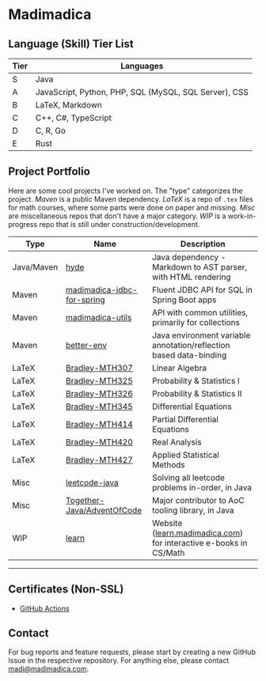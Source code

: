 # Madimadica

## Language (Skill) Tier List

| Tier  | Languages |
|-------|----------|
| S     | Java |
| A     | JavaScript, Python, PHP, SQL (MySQL, SQL Server), CSS |
| B     | LaTeX, Markdown |
| C     | C++, C#, TypeScript |
| D     | C, R, Go |
| E | Rust |

<!-- **S-Tier** languages are those that I understand insanely well, from syntax to the standard APIs. *Java* is my only S-tier, as no other language I know comes close to the 10k+ hours I've spent learning and using Java.  
**A-tier** languages are those that I know very well, and have used for thousands of hours each, just not to the extreme depth that I understand Java. Everything else I've dabbled in for a few dozen or few hundred hours, but am either so out of practice (C-tier), or only learned the basics (D and E-tier). -->


## Project Portfolio
Here are some cool projects I've worked on. The "type" categorizes the project. *Maven* is a public Maven dependency. *LaTeX* is a repo of `.tex` files for math courses, where some parts were done on paper and missing. *Misc* are miscellaneous repos that don't have a major category. *WIP* is a work-in-progress repo that is still under construction/development.

| Type | Name  | Description |
|-------|----------|----------|
| Java/Maven | [hyde](https://github.com/madimadica/hyde) | Java dependency - Markdown to AST parser, with HTML rendering |
| Maven | [madimadica-jdbc-for-spring](https://github.com/madimadica/madimadica-jdbc-for-spring) |  Fluent JDBC API for SQL in Spring Boot apps |
| Maven | [madimadica-utils](https://github.com/madimadica/madimadica-utils) | API with common utilities, primarily for collections |
| Maven | [better-env](https://github.com/madimadica/better-env) | Java environment variable annotation/reflection based data-binding |
| LaTeX | [Bradley-MTH307](https://github.com/madimadica/Bradley-MTH307) | Linear Algebra |
| LaTeX | [Bradley-MTH325](https://github.com/madimadica/Bradley-MTH325) | Probability & Statistics I |
| LaTeX | [Bradley-MTH326](https://github.com/madimadica/Bradley-MTH326) | Probability & Statistics II |
| LaTeX | [Bradley-MTH345](https://github.com/madimadica/Bradley-MTH345) | Differential Equations |
| LaTeX | [Bradley-MTH414](https://github.com/madimadica/Bradley-MTH414) | Partial Differential Equations |
| LaTeX | [Bradley-MTH420](https://github.com/madimadica/Bradley-MTH420) | Real Analysis |
| LaTeX | [Bradley-MTH427](https://github.com/madimadica/Bradley-MTH427) | Applied Statistical Methods |
| Misc | [leetcode-java](https://github.com/madimadica/leetcode-java) | Solving all leetcode problems in-order, in Java |
| Misc | [Together-Java/AdventOfCode](https://github.com/Together-Java/AdventOfCode) | Major contributor to AoC tooling library, in Java |
| WIP | [learn](https://github.com/madimadica/learn) | Website ([learn.madimadica.com](https://learn.madimadica.com)) for interactive e-books in CS/Math |



<!-- TODO AoC solutions repo -->

---

## Certificates (Non-SSL)
* [GitHub Actions](https://www.credly.com/users/madimadica)


## Contact
For bug reports and feature requests, please start by creating a new GitHub Issue in the respective repository. For anything else, please contact madi@madimadica.com.

